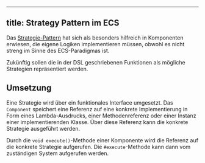 ---
title: Strategy Pattern im ECS
 ---

Das [Strategie-Pattern](https://en.wikipedia.org/wiki/Strategy_pattern) hat sich als besonders hilfreich in Komponenten erwiesen, die eigene Logiken implementieren müssen, obwohl es nicht streng im Sinne des ECS-Paradigmas ist.

Zukünftig sollen die in der DSL geschriebenen Funktionen als mögliche Strategien repräsentiert werden.

## Umsetzung

Eine Strategie wird über ein funktionales Interface umgesetzt. Das `Component` speichert eine Referenz auf eine konkrete Implementierung in Form eines Lambda-Ausdrucks, einer Methodenreferenz oder einer Instanz einer implementierenden Klasse. Über diese Referenz kann die konkrete Strategie ausgeführt werden.

Durch die `void execute()`-Methode einer Komponente wird die Referenz auf die konkrete Strategie aufgerufen. Die `#execute`-Methode kann dann vom zuständigen System aufgerufen werden.